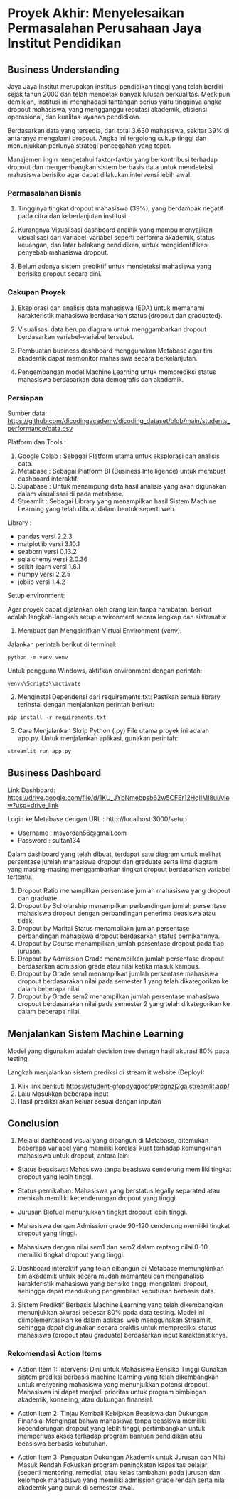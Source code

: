 # Proyek Akhir: Menyelesaikan Permasalahan Perusahaan Jaya Institut Pendidikan

## Business Understanding

Jaya Jaya Institut merupakan institusi pendidikan tinggi yang telah berdiri sejak tahun 2000 dan telah mencetak banyak lulusan berkualitas. Meskipun demikian, institusi ini menghadapi tantangan serius yaitu tingginya angka dropout mahasiswa, yang mengganggu reputasi akademik, efisiensi operasional, dan kualitas layanan pendidikan.

Berdasarkan data yang tersedia, dari total 3.630 mahasiswa, sekitar 39% di antaranya mengalami dropout. Angka ini tergolong cukup tinggi dan menunjukkan perlunya strategi pencegahan yang tepat.

Manajemen ingin mengetahui faktor-faktor yang berkontribusi terhadap dropout dan mengembangkan sistem berbasis data untuk mendeteksi mahasiswa berisiko agar dapat dilakukan intervensi lebih awal.

### Permasalahan Bisnis

1. Tingginya tingkat dropout mahasiswa (39%), yang berdampak negatif pada citra dan keberlanjutan institusi.

2. Kurangnya Visualisasi dashboard analitik yang mampu menyajikan visualisasi dari variabel-variabel seperti performa akademik, status keuangan, dan latar belakang pendidikan, untuk mengidentifikasi penyebab mahasiswa dropout.

3. Belum adanya sistem prediktif untuk mendeteksi mahasiswa yang berisiko dropout secara dini.

### Cakupan Proyek

1. Eksplorasi dan analisis data mahasiswa (EDA) untuk memahami karakteristik mahasiswa berdasarkan status (dropout dan graduated).

2. Visualisasi data berupa diagram untuk menggambarkan dropout berdasarkan variabel-variabel tersebut.

3. Pembuatan business dashboard menggunakan Metabase agar tim akademik dapat memonitor mahasiswa secara berkelanjutan.

4. Pengembangan model Machine Learning untuk memprediksi status mahasiswa berdasarkan data demografis dan akademik.

### Persiapan

Sumber data: https://github.com/dicodingacademy/dicoding_dataset/blob/main/students_performance/data.csv

Platform dan Tools : 
1. Google Colab : Sebagai Platform utama untuk eksplorasi dan analisis data.
2. Metabase : Sebagai Platform BI (Business Intelligence) untuk membuat dashboard interaktif.
3. Supabase : Untuk menampung data hasil analisis yang akan digunakan dalam visualisasi di pada metabase.
4. Streamlit : Sebagai Library yang menampilkan hasil Sistem Machine Learning yang telah dibuat dalam bentuk seperti web.

Library : 
- pandas versi 2.2.3
- matplotlib versi 3.10.1
- seaborn versi 0.13.2
- sqlalchemy versi 2.0.36
- scikit-learn versi 1.6.1
- numpy versi 2.2.5
- joblib versi 1.4.2

Setup environment:

Agar proyek dapat dijalankan oleh orang lain tanpa hambatan, berikut adalah langkah-langkah setup environment secara lengkap dan sistematis:

1. Membuat dan Mengaktifkan Virtual Environment (venv): 

Jalankan perintah berikut di terminal:
```
python -m venv venv
```
Untuk pengguna Windows, aktifkan environment dengan perintah:
```
venv\\Scripts\\activate
```
2. Menginstal Dependensi dari requirements.txt:
Pastikan semua library terinstal dengan menjalankan perintah berikut:
```
pip install -r requirements.txt
```
3. Cara Menjalankan Skrip Python (.py)
File utama proyek ini adalah app.py. Untuk menjalankan aplikasi, gunakan perintah:
```
streamlit run app.py
```

## Business Dashboard
Link Dashboard: https://drive.google.com/file/d/1KU_JYbNmebpsb62w5CFEr12HqIIMI8ui/view?usp=drive_link

Login ke Metabase dengan URL : http://localhost:3000/setup
- Username : msyordan56@gmail.com
- Password : sultan134

Dalam dashboard yang telah dibuat, terdapat satu diagram untuk melihat persentase jumlah mahasiswa dropout dan graduate serta lima diagram yang masing-masing menggambarkan tingkat dropout berdasarkan variabel tertentu.

1. Dropout Ratio menampilkan persentase jumlah mahasiswa yang dropout dan graduate.
2. Dropout by Scholarship menampilkan perbandingan jumlah persentase mahasiswa dropout dengan perbandingan penerima beasiswa atau tidak.
3. Dropout by Marital Status menampilakn jumlah persentase perbandingan mahasiswa dropout berdasarkan status pernikahnnya.
4. Dropout by Course menampilkan jumlah persentase dropout pada tiap jurusan.
5. Dropout by Admission Grade menampilkan jumlah persentase dropout berdasarkan admission grade atau nilai ketika masuk kampus.
6. Dropout by Grade sem1 menampilkan jumlah persentase mahasiswa dropout berdasarakan nilai pada semester 1 yang telah dikategorikan ke dalam beberapa nilai.
7. Dropout by Grade sem2 menampilkan jumlah persentase mahasiswa dropout berdasarakan nilai pada semester 2 yang telah dikategorikan ke dalam beberapa nilai.



## Menjalankan Sistem Machine Learning

Model yang digunakan adalah decision tree denagn hasil akurasi 80% pada testing.

Langkah menjalankan sistem prediksi di streamlit website (Deploy):
1. Klik link berikut: https://student-gfopdyqgocfp9rcgnzj2ga.streamlit.app/
2. Lalu Masukkan beberapa input
3. Hasil prediksi akan keluar sesuai dengan inputan


## Conclusion

1. Melalui dashboard visual yang dibangun di Metabase, ditemukan beberapa variabel yang memiliki korelasi kuat terhadap kemungkinan mahasiswa untuk dropout, antara lain:
   
- Status beasiswa: Mahasiswa tanpa beasiswa cenderung memiliki tingkat dropout yang lebih tinggi.

- Status pernikahan: Mahasiswa yang berstatus legally separated atau menikah memiliki kecenderungan dropout yang tinggi.

- Jurusan Biofuel menunjukkan tingkat dropout lebih tinggi.

- Mahasiswa dengan Admission grade 90-120 cenderung memiliki tingkat dropout yang tinggi.

- Mahasiswa dengan nilai sem1 dan sem2 dalam rentang nilai 0-10 memiliki tingkat dropout yang tinggi.

2. Dashboard interaktif yang telah dibangun di Metabase memungkinkan tim akademik untuk secara mudah memantau dan menganalisis karakteristik mahasiswa yang berisiko tinggi mengalami dropout, sehingga dapat mendukung pengambilan keputusan berbasis data.

3. Sistem Prediktif Berbasis Machine Learning yang telah dikembangkan menunjukkan akurasi sebesar 80% pada data testing. Model ini diimplementasikan ke dalam aplikasi web menggunakan Streamlit, sehingga dapat digunakan secara praktis untuk memprediksi status mahasiswa (dropout atau graduate) berdasarkan input karakteristiknya.


### Rekomendasi Action Items

- Action Item 1: Intervensi Dini untuk Mahasiswa Berisiko Tinggi
Gunakan sistem prediksi berbasis machine learning yang telah dikembangkan untuk menyaring mahasiswa yang menunjukkan potensi dropout. Mahasiswa ini dapat menjadi prioritas untuk program bimbingan akademik, konseling, atau dukungan finansial.

- Action Item 2: Tinjau Kembali Kebijakan Beasiswa dan Dukungan Finansial
Mengingat bahwa mahasiswa tanpa beasiswa memiliki kecenderungan dropout yang lebih tinggi, pertimbangkan untuk memperluas akses terhadap program bantuan pendidikan atau beasiswa berbasis kebutuhan.

- Action Item 3: Penguatan Dukungan Akademik untuk Jurusan dan Nilai Masuk Rendah
Fokuskan program peningkatan kapasitas belajar (seperti mentoring, remedial, atau kelas tambahan) pada jurusan dan kelompok mahasiswa yang memiliki admission grade rendah serta nilai akademik yang buruk di semester awal.
